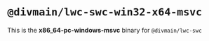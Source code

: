 # `@divmain/lwc-swc-win32-x64-msvc`

This is the **x86_64-pc-windows-msvc** binary for `@divmain/lwc-swc`
